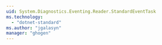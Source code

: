 ```yaml
---
uid: System.Diagnostics.Eventing.Reader.StandardEventTask
ms.technology: 
  - "dotnet-standard"
ms.author: "jgalasyn"
manager: "ghogen"
---
```

